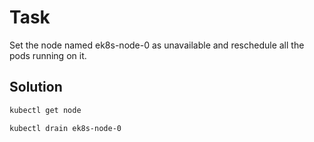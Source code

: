# Task
Set the node named ek8s-node-0 as unavailable and reschedule all the pods running on it.

## Solution
```bash
kubectl get node

kubectl drain ek8s-node-0
```